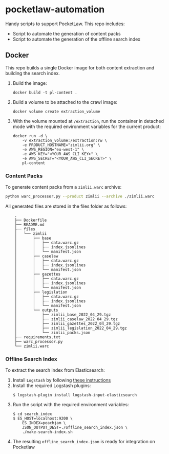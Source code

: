 # pocketlaw-automation

Handy scripts to support PocketLaw. This repo includes:
* Script to automate the generation of content packs
* Script to automate the generation of the offline search index

## Docker

This repo builds a single Docker image for both content extraction and building the search index.

1. Build the image:
    ```
    docker build -t pl-content .
    ```

2. Build a volume to be attached to the crawl image:
    ```
    docker volume create extraction_volume
    ```

3. With the volume mounted at `/extraction`, run the container in detached mode with the required environment variables for the current product:
    ```
    docker run -d \
        -v extraction_volume:/extraction:rw \
        -e PRODUCT_HOSTNAME="zimlii.org" \
        -e AWS_REGION="eu-west-1" \
        -e AWS_KEY="<YOUR_AWS_CLI_KEY>" \
        -e AWS_SECRET="<YOUR_AWS_CLI_SECRET>" \
        pl-content
    ```

### Content Packs

To generate content packs from a `zimlii.warc` archive:

```bash
python warc_processor.py --product zimlii --archive ./zimlii.warc
```

All generated files are stored in the files folder as follows:

```
    .
    ├── Dockerfile
    ├── README.md
    ├── files
    │   └── zimlii
    │       ├── base
    │       │   ├── data.warc.gz
    │       │   ├── index.jsonlines
    │       │   └── manifest.json
    │       ├── caselaw
    │       │   ├── data.warc.gz
    │       │   ├── index.jsonlines
    │       │   └── manifest.json
    │       ├── gazettes
    │       │   ├── data.warc.gz
    │       │   ├── index.jsonlines
    │       │   └── manifest.json
    │       ├── legislation
    │       │   ├── data.warc.gz
    │       │   ├── index.jsonlines
    │       │   └── manifest.json
    │       └── outputs
    │           ├── zimlii_base_2022_04_29.tgz
    │           ├── zimlii_caselaw_2022_04_29.tgz
    │           ├── zimlii_gazettes_2022_04_29.tgz
    │           ├── zimlii_legislation_2022_04_29.tgz
    │           └── zimlii_packs.json
    ├── requirements.txt
    ├── warc_processor.py
    └── zimlii.warc
```

### Offline Search Index

To extract the search index from Elasticsearch:
1. Install `Logstash` by following [these instructions](https://www.elastic.co/guide/en/logstash/7.17/installing-logstash.html)
2. Install the required Logstash plugins:
    ```
    $ logstash-plugin install logstash-input-elasticsearch
    ```
3. Run the script with the required environment variables:
    ```
    $ cd search_index
    $ ES_HOST=localhost:9200 \
        ES_INDEX=peachjam \
        JSON_OUTPUT_DEST=./offline_search_index.json \
        ./make-search-index.sh
    ```
4. The resulting `offline_search_index.json` is ready for integration on Pocketlaw
